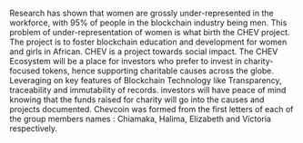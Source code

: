Research has shown that women are grossly under-represented in the workforce, with 95% of people in the blockchain industry being men. This problem of under-representation of women is what birth the CHEV project. The project is to foster blockchain education and development for women and girls in African.
CHEV is a project towards social impact. The CHEV Ecosystem will be a place for investors who prefer to invest in charity-focused tokens, hence supporting charitable causes across the globe. Leveraging on key features of Blockchain Technology like Transparency, traceability and immutability of records. investors will have peace of mind knowing that the funds raised for charity will go into the causes and projects documented.
Chevcoin was formed from the first letters of each of the group members names : Chiamaka, Halima, Elizabeth and Victoria respectively.



